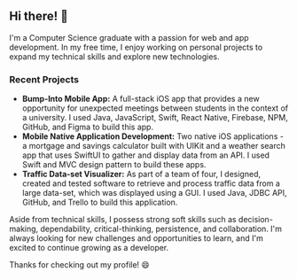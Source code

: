 ## Hi there! 👋

I'm a Computer Science graduate with a passion for web and app development. In my free time, I enjoy working on personal projects to expand my technical skills and explore new technologies. 

### Recent Projects

- **Bump-Into Mobile App:** A full-stack iOS app that provides a new opportunity for unexpected meetings between students in the context of a university. I used Java, JavaScript, Swift, React Native, Firebase, NPM, GitHub, and Figma to build this app.
- **Mobile Native Application Development:** Two native iOS applications - a mortgage and savings calculator built with UIKit and a weather search app that uses SwiftUI to gather and display data from an API. I used Swift and MVC design pattern to build these apps.
- **Traffic Data-set Visualizer:** As part of a team of four, I designed, created and tested software to retrieve and process traffic data from a large data-set, which was displayed using a GUI. I used Java, JDBC API, GitHub, and Trello to build this application.

Aside from technical skills, I possess strong soft skills such as decision-making, dependability, critical-thinking, persistence, and collaboration. I'm always looking for new challenges and opportunities to learn, and I'm excited to continue growing as a developer.

Thanks for checking out my profile! 😄
